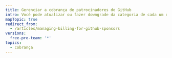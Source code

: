 ```yaml
---
title: Gerenciar a cobrança de patrocinadores do GitHub
intro: Você pode atualizar ou fazer downgrade da categoria de cada um de seus patrocinadores.
mapTopic: true
redirect_from:
  - /articles/managing-billing-for-github-sponsors
versions:
  free-pro-team: '*'
topics:
  - cobrança
---
```


